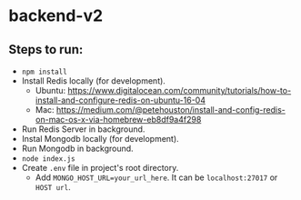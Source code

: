 # backend-v2

## Steps to run:
* ``npm install``
* Install Redis locally (for development).
  * Ubuntu: https://www.digitalocean.com/community/tutorials/how-to-install-and-configure-redis-on-ubuntu-16-04
  * Mac: https://medium.com/@petehouston/install-and-config-redis-on-mac-os-x-via-homebrew-eb8df9a4f298
* Run Redis Server in background.
* Instal Mongodb locally (for development).
* Run Mongodb in background.
* ``node index.js``
* Create ``.env`` file in project's root directory.
  * Add ``MONGO_HOST_URL=your_url_here``. It can be ``localhost:27017`` or ``HOST url``.
